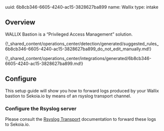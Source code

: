 uuid: 6b8cb346-6605-4240-ac15-3828627ba899
name: Wallix
type: intake

## Overview
WALLIX Bastion is a “Privileged Access Management” solution.


{!_shared_content/operations_center/detection/generated/suggested_rules_6b8cb346-6605-4240-ac15-3828627ba899_do_not_edit_manually.md!}

{!_shared_content/operations_center/integrations/generated/6b8cb346-6605-4240-ac15-3828627ba899.md!}

## Configure
This setup guide will show you how to forward logs produced by your Wallix bastion to Sekoia.io by means of an rsyslog transport channel.

### Configure the Rsyslog server
Please consult the [Rsyslog Transport](../../../ingestion_methods/syslog/overview/) documentation to forward these logs to Sekoia.io.
